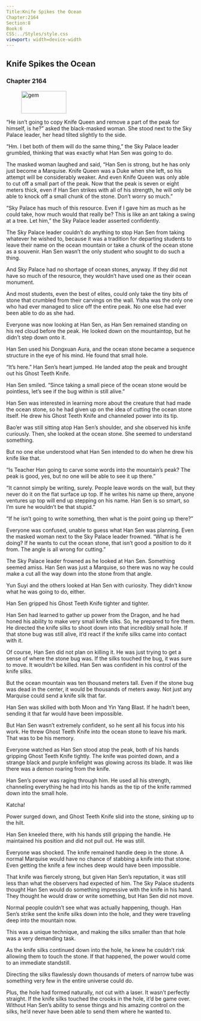 ```yaml
---
Title:Knife Spikes the Ocean 
Chapter:2164 
Section:8 
Book:6 
CSS:../Styles/style.css 
viewport: width=device-width
---
```

  
## Knife Spikes the Ocean
### Chapter 2164
  
<figure>
	<img src="../Images/gem.gif" alt="gem" id="gem" width="120" height="60" />
</figure>
  

  
“He isn’t going to copy Knife Queen and remove a part of the peak for himself, is he?” asked the black-masked woman. She stood next to the Sky Palace leader, her head tilted slightly to the side.

“Hm. I bet both of them will do the same thing,” the Sky Palace leader grumbled, thinking that was exactly what Han Sen was going to do.

The masked woman laughed and said, “Han Sen is strong, but he has only just become a Marquise. Knife Queen was a Duke when she left, so his attempt will be considerably weaker. And even Knife Queen was only able to cut off a small part of the peak. Now that the peak is seven or eight meters thick, even if Han Sen strikes with all of his strength, he will only be able to knock off a small chunk of the stone. Don’t worry so much.”

“Sky Palace has much of this resource. Even if I gave him as much as he could take, how much would that really be? This is like an ant taking a swing at a tree. Let him,” the Sky Palace leader asserted confidently.

The Sky Palace leader couldn’t do anything to stop Han Sen from taking whatever he wished to, because it was a tradition for departing students to leave their name on the ocean mountain or take a chunk of the ocean stone as a souvenir. Han Sen wasn’t the only student who sought to do such a thing.

And Sky Palace had no shortage of ocean stones, anyway. If they did not have so much of the resource, they wouldn’t have used one as their ocean monument.

And most students, even the best of elites, could only take the tiny bits of stone that crumbled from their carvings on the wall. Yisha was the only one who had ever managed to slice off the entire peak. No one else had ever been able to do as she had.

Everyone was now looking at Han Sen, as Han Sen remained standing on his red cloud before the peak. He looked down on the mountaintop, but he didn’t step down onto it.

Han Sen used his Dongxuan Aura, and the ocean stone became a sequence structure in the eye of his mind. He found that small hole.

“It’s here.” Han Sen’s heart jumped. He landed atop the peak and brought out his Ghost Teeth Knife.

Han Sen smiled. “Since taking a small piece of the ocean stone would be pointless, let’s see if the bug within is still alive.”

Han Sen was interested in learning more about the creature that had made the ocean stone, so he had given up on the idea of cutting the ocean stone itself. He drew his Ghost Teeth Knife and channeled power into its tip.

Bao’er was still sitting atop Han Sen’s shoulder, and she observed his knife curiously. Then, she looked at the ocean stone. She seemed to understand something.

But no one else understood what Han Sen intended to do when he drew his knife like that.

“Is Teacher Han going to carve some words into the mountain’s peak? The peak is good, yes, but no one will be able to see it up there.”

“It cannot simply be writing, surely. People leave words on the wall, but they never do it on the flat surface up top. If he writes his name up there, anyone ventures up top will end up stepping on his name. Han Sen is so smart, so I’m sure he wouldn’t be that stupid.”

“If he isn’t going to write something, then what is the point going up there?”

Everyone was confused, unable to guess what Han Sen was planning. Even the masked woman next to the Sky Palace leader frowned. “What is he doing? If he wants to cut the ocean stone, that isn’t good a position to do it from. The angle is all wrong for cutting.”

The Sky Palace leader frowned as he looked at Han Sen. Something seemed amiss. Han Sen was just a Marquise, so there was no way he could make a cut all the way down into the stone from that angle.

Yun Suyi and the others looked at Han Sen with curiosity. They didn’t know what he was going to do, either.

Han Sen gripped his Ghost Teeth Knife tighter and tighter.

Han Sen had learned to gather up power from the Dragon, and he had honed his ability to make very small knife silks. So, he prepared to fire them. He directed the knife silks to shoot down into that incredibly small hole. If that stone bug was still alive, it’d react if the knife silks came into contact with it.

Of course, Han Sen did not plan on killing it. He was just trying to get a sense of where the stone bug was. If the silks touched the bug, it was sure to move. It wouldn’t be killed. Han Sen was confident in his control of the knife silks.

But the ocean mountain was ten thousand meters tall. Even if the stone bug was dead in the center, it would be thousands of meters away. Not just any Marquise could send a knife silk that far.

Han Sen was skilled with both Moon and Yin Yang Blast. If he hadn’t been, sending it that far would have been impossible.

But Han Sen wasn’t extremely confident, so he sent all his focus into his work. He threw Ghost Teeth Knife into the ocean stone to leave his mark. That was to be his memory.

Everyone watched as Han Sen stood atop the peak, both of his hands gripping Ghost Teeth Knife tightly. The knife was pointed down, and a strange black and purple knifelight was glowing across its blade. It was like there was a demon roaring from the knife.

Han Sen’s power was raging through him. He used all his strength, channeling everything he had into his hands as the tip of the knife rammed down into the small hole.

Katcha!

Power surged down, and Ghost Teeth Knife slid into the stone, sinking up to the hilt.

Han Sen kneeled there, with his hands still gripping the handle. He maintained his position and did not pull out. He was still.

Everyone was shocked. The knife remained handle deep in the stone. A normal Marquise would have no chance of stabbing a knife into that stone. Even getting the knife a few inches deep would have been impossible.

That knife was fiercely strong, but given Han Sen’s reputation, it was still less than what the observers had expected of him. The Sky Palace students thought Han Sen would do something impressive with the knife in his hand. They thought he would draw or write something, but Han Sen did not move.

Normal people couldn’t see what was actually happening, though. Han Sen’s strike sent the knife silks down into the hole, and they were traveling deep into the mountain now.

This was a unique technique, and making the silks smaller than that hole was a very demanding task.

As the knife silks continued down into the hole, he knew he couldn’t risk allowing them to touch the stone. If that happened, the power would come to an immediate standstill.

Directing the silks flawlessly down thousands of meters of narrow tube was something very few in the entire universe could do.

Plus, the hole had formed naturally, not cut with a laser. It wasn’t perfectly straight. If the knife silks touched the crooks in the hole, it’d be game over. Without Han Sen’s ability to sense things and his amazing control on the silks, he’d never have been able to send them where he wanted to.